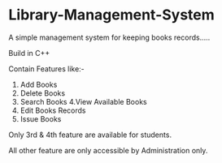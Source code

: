 # Library-Management-System
A simple management system for keeping books records.....

Build in C++

Contain Features like:-
1. Add Books
2. Delete Books
3. Search Books
4.View Available Books
5. Edit Books Records 
6. Issue Books

Only 3rd & 4th feature are available for students. 

All other feature are only accessible by Administration only.

